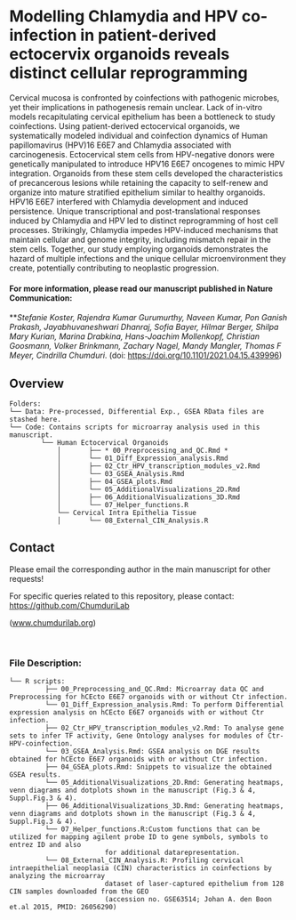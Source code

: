 # Modelling Chlamydia and HPV co-infection in patient-derived ectocervix organoids reveals distinct cellular reprogramming

Cervical mucosa is confronted by coinfections with pathogenic microbes, yet their implications in pathogenesis remain unclear. Lack of in-vitro models 
recapitulating cervical epithelium has been a bottleneck to study coinfections. Using patient-derived ectocervical organoids, we systematically modeled 
individual and coinfection dynamics of Human papillomavirus (HPV)16 E6E7 and Chlamydia associated with carcinogenesis. Ectocervical stem cells from 
HPV-negative donors were genetically manipulated to introduce HPV16 E6E7 oncogenes to mimic HPV integration. Organoids from these stem cells developed 
the characteristics of precancerous lesions while retaining the capacity to self-renew and organize into mature stratified epithelium similar to healthy 
organoids. HPV16 E6E7 interfered with Chlamydia development and induced persistence. Unique transcriptional and post-translational responses induced by 
Chlamydia and HPV led to distinct reprogramming of host cell processes. Strikingly, Chlamydia impedes HPV-induced mechanisms that maintain cellular and 
genome integrity, including mismatch repair in the stem cells. Together, our study employing organoids demonstrates the hazard of multiple infections and 
the unique cellular microenvironment they create, potentially contributing to neoplastic progression.




#### For more information, please read our manuscript published in Nature Communication:
	
	
	
	
	
***Stefanie Koster, Rajendra Kumar Gurumurthy, Naveen Kumar, Pon Ganish Prakash, Jayabhuvaneshwari Dhanraj, Sofia Bayer, Hilmar Berger, 
Shilpa Mary Kurian, Marina Drabkina, Hans-Joachim Mollenkopf, Christian Goosmann, Volker Brinkmann, Zachary Nagel, Mandy Mangler, 
Thomas F Meyer, Cindrilla Chumduri*. (doi: https://doi.org/10.1101/2021.04.15.439996)








## Overview
```
Folders:
└── Data: Pre-processed, Differential Exp., GSEA RData files are stashed here.
└── Code: Contains scripts for microarray analysis used in this manuscript.
        └── Human Ectocervical Organoids
            │       ├── * 00_Preprocessing_and_QC.Rmd *
            │       └── 01_Diff_Expression_analysis.Rmd
            │       ├── 02_Ctr_HPV_transcription_modules_v2.Rmd
            │       └── 03_GSEA_Analysis.Rmd
            │       ├── 04_GSEA_plots.Rmd
            │       └── 05_AdditionalVisualizations_2D.Rmd
            │       ├── 06_AdditionalVisualizations_3D.Rmd
            │       └── 07_Helper_functions.R	    
            └── Cervical Intra Epithelia Tissue
            │       └── 08_External_CIN_Analysis.R	
```















## Contact
Please email the corresponding author in the main manuscript for other requests!

For specific queries related to this repository, please contact:
https://github.com/ChumduriLab


(www.chumdurilab.org)

















$~~~~~~~~~~~$




### File Description:
```
└── R scripts: 
         ├── 00_Preprocessing_and_QC.Rmd: Microarray data QC and Preprocessing for hCEcto E6E7 organoids with or without Ctr infection.	 
         └── 01_Diff_Expression_analysis.Rmd: To perform Differential expression analysis on hCEcto E6E7 organoids with or without Ctr infection.	 
         ├── 02_Ctr_HPV_transcription_modules_v2.Rmd: To analyse gene sets to infer TF activity, Gene Ontology analyses for modules of Ctr-HPV-coinfection.	 
         └── 03_GSEA_Analysis.Rmd: GSEA analysis on DGE results obtained for hCEcto E6E7 organoids with or without Ctr infection.	 
         ├── 04_GSEA_plots.Rmd: Snippets to visualize the obtained GSEA results.	 
         └── 05_AdditionalVisualizations_2D.Rmd: Generating heatmaps, venn diagrams and dotplots shown in the manuscript (Fig.3 & 4, Suppl.Fig.3 & 4).	 
         ├── 06_AdditionalVisualizations_3D.Rmd: Generating heatmaps, venn diagrams and dotplots shown in the manuscript (Fig.3 & 4, Suppl.Fig.3 & 4).	 
         └── 07_Helper_functions.R:Custom functions that can be utilized for mapping agilent probe ID to gene symbols, symbols to entrez ID and also 
	 					for additional datarepresentation.	    					
         └── 08_External_CIN_Analysis.R: Profiling cervical intraepithelial neoplasia (CIN) characteristics in coinfections by analyzing the microarray 
						dataset of laser-captured epithelium from 128 CIN samples downloaded from the GEO 
						(accession no. GSE63514; Johan A. den Boon et.al 2015, PMID: 26056290)  	
```















